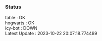 ### Status


table : OK  
hogwarts : OK  
icy-bot : DOWN  
Latest Update : 2023-10-22 20:07:18.774499
